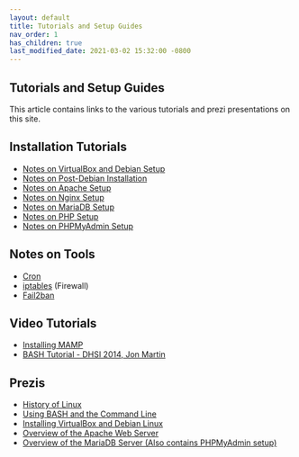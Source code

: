 ```yaml
---
layout: default
title: Tutorials and Setup Guides
nav_order: 1
has_children: true
last_modified_date: 2021-03-02 15:32:00 -0800
---
```


## Tutorials and Setup Guides

This article contains links to the various tutorials and prezi presentations on this site.

Installation Tutorials
----------------------

-   [Notes on VirtualBox and Debian Setup](../Notes%20on%20VirtualBox%20and%20Debian%20Setup)
-   [Notes on Post-Debian Installation](../Notes%20on%20Post-Debian%20Installation)
-   [Notes on Apache Setup](../Notes%20on%20Apache%20Setup)
-   [Notes on Nginx Setup](../Notes%20on%20Nginx%20Setup)
-   [Notes on MariaDB Setup](../Notes%20on%20MariaDB%20Setup)
-   [Notes on PHP Setup](../Notes%20on%20PHP%20Setup)
-   [Notes on PHPMyAdmin Setup](../Notes%20on%20PHPMyAdmin%20Setup)

Notes on Tools
--------------

-   [Cron](../Cron)
-   [iptables](../iptables) (Firewall)
-   [Fail2ban](../Fail2ban)

Video Tutorials
---------------

-   [Installing MAMP](https://dhlinux.org/Tutorials/MAMP-Tutorial.mp4)
-   [BASH Tutorial - DHSI 2014, Jon Martin](https://dhlinux.org/Tutorials/Bash-Tutorial.mp4)

Prezis
------

-   [History of Linux](https://prezi.com/owlxtbwnxxzg/?token=79a88ad6e8bd6eb145ad4238ab1cf1be356e6486e47a1e09b6dbc82c80bf717d&utm_campaign=share&utm_medium=copy)
-   [Using BASH and the Command Line](https://prezi.com/a_u9g2oqraan/?token=11c22ca66953ef1d5bee0839558940db89c01328f8ac5b0cc7b35e1088b823cb&utm_campaign=share&utm_medium=copy)
-   [Installing VirtualBox and Debian Linux](https://prezi.com/l6znv2squxxu/?token=e5c7473d78bdc288648d9bf52d46640f6707ba53088da4fff1c1d46899b22b1b&utm_campaign=share&utm_medium=copy)
-   [Overview of the Apache Web Server](https://prezi.com/0nxhpwoqs1ob/?token=c0330c47af44c2a59c2d78a405225da0ce22dbaf4c10d50fd213f906fb34feee&utm_campaign=share&utm_medium=copy)
-   [Overview of the MariaDB Server (Also contains PHPMyAdmin setup)](https://prezi.com/a6lvi8i-ygmx/?token=737a74a0219e48c9ac16642d07200db9d3290aec2e7c91f7923825953c2a1110&utm_campaign=share&utm_medium=copy)